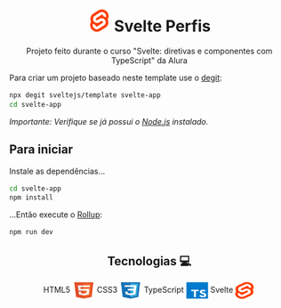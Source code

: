 <h1 align="center"> <img src="https://raw.githubusercontent.com/devicons/devicon/master/icons/svelte/svelte-original.svg" alt="svelte" width=40> Svelte Perfis</h1>

<p align="center">
   Projeto feito durante o curso "Svelte: diretivas e componentes com TypeScript" da Alura
</p>

Para criar um projeto baseado neste template use o [degit](https://github.com/Rich-Harris/degit):

```bash
npx degit sveltejs/template svelte-app
cd svelte-app
```

*Importante: Verifique se já possui o [Node.js](https://nodejs.org) instalado.*


## Para iniciar

Instale as dependências...

```bash
cd svelte-app
npm install
```

...Então execute o [Rollup](https://rollupjs.org):

```bash
npm run dev
```
<h2 align="center">Tecnologias 💻</h2>
   
<p align="center">
  HTML5 <img align="center" alt="HTML" height="30" width="40" src="https://github.com/devicons/devicon/blob/master/icons/html5/html5-original.svg">
  CSS3 <img align="center" alt="CSS" height="30" width="40" src="https://github.com/devicons/devicon/blob/master/icons/css3/css3-original.svg">
  TypeScript <img align="center" alt="Typescript" height="30" width="40" src="https://github.com/devicons/devicon/blob/master/icons/typescript/typescript-original.svg">
  Svelte<img align="center" alt="Typescript" height="30" width="40" src="https://raw.githubusercontent.com/devicons/devicon/master/icons/svelte/svelte-original.svg">
  <br>
</p>